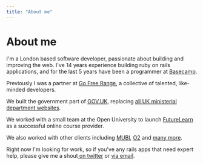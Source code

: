 ```yaml
---
title: "About me"
---
```

<h1>About me</h1>

I'm a London based software developer, passionate about building and improving
the web. I've 14 years experience building ruby on rails applications, and for the last 5 years have been a programmer at
<a href="http://basecamp.com">Basecamp</a>.

Previously I was a partner at <a href="http://gofreerange.com">Go Free Range</a>,
a collective of talented, like-minded developers.

We built the government part of <a href="https://www.gov.uk">GOV.UK</a>,
replacing <a href="https://www.gov.uk/government/organisations">all UK ministerial
department websites</a>.

We worked with a small team at the Open University to launch
<a href="https://www.futurelearn.com/">FutureLearn</a> as a successful online course
provider.

We also worked with other clients including <a href="https://mubi.com/">MUBI</a>,
<a href="https://www.o2.co.uk">O2</a> and <a href="https://gofreerange.com/projects">many more</a>.

Right now I'm looking for work, so if you've any rails apps that need expert help, please give me a shout<a href="https://twitter.com/messages/compose?recipient_id=806464&text=Hey+Tom">
on twitter</a> or <a href="mailto://tom@popdog.net">via email</a>.
